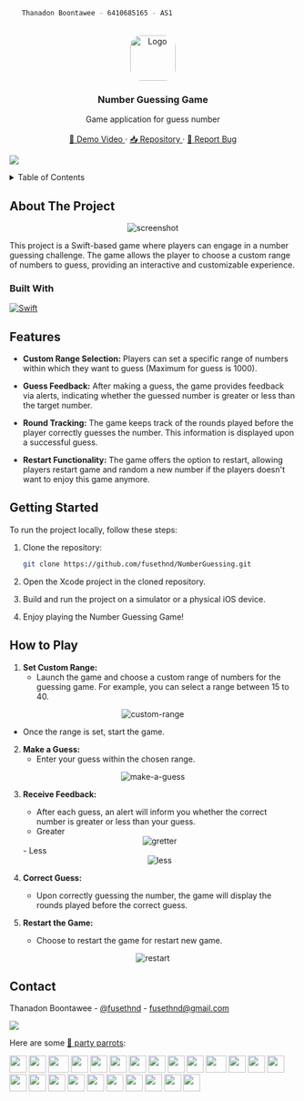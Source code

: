 <a name="readme-top"></a>
```sh
   Thanadon Boontawee - 6410685165 - AS1
```
<!-- PROJECT LOGO -->
<br />
<div align="center">
  <a href="https://github.com/fusethnd/repo_name">
    <img src="RandomNumber/Assets.xcassets/Number-Guessing-Game-icon.imageset//Number-Guessing-Game-icon.png" alt="Logo" width="80" height="80" style="border-radius: 20px;">
  </a>

<h3 align="center">Number Guessing Game</h3>

  <p align="center">
    Game application for guess number
    <br>
    <br />
    <a href="https://www.youtube.com/watch?v=2wCBgUUOhv8">📲 Demo Video </a>
    ·
    <a href="https://github.com/fusethnd/NumberGuessing">📥 Repository </a>
    ·
    <a href="https://github.com/fusethnd/NumberGuessing/issues">👾 Report Bug </a>
  </p>
</div>

<img src="https://user-images.githubusercontent.com/73097560/115834477-dbab4500-a447-11eb-908a-139a6edaec5c.gif"><br>


<!-- TABLE OF CONTENTS -->
<details>
  <summary>Table of Contents</summary>
  <ol>
    <li>
      <a href="#about-the-project">About The Project</a>
    </li>
    <li>
      <a href="#features">Features</a>
    </li>
    <li>
      <a href="#getting-started">Getting Started</a>
    </li>
    <li><a href="#how-to-play">How to Play</a></li>
    <li><a href="#contact">Contact</a></li>
  </ol>
</details>



<!-- ABOUT THE PROJECT -->
## About The Project
<div align="center">
  <img src="readme-img/screenshot.PNG" alt="screenshot">
</div>

This project is a Swift-based game where players can engage in a number guessing challenge. The game allows the player to choose a custom range of numbers to guess, providing an interactive and customizable experience.



### Built With
[![Swift][Swift]][Swift-url]

<!-- FEATURES -->
## Features

- **Custom Range Selection:** Players can set a specific range of numbers within which they want to guess (Maximum for guess is 1000).

- **Guess Feedback:** After making a guess, the game provides feedback via alerts, indicating whether the guessed number is greater or less than the target number.

- **Round Tracking:** The game keeps track of the rounds played before the player correctly guesses the number. This information is displayed upon a successful guess.

- **Restart Functionality:** The game offers the option to restart, allowing players restart game and random a new number if the players doesn't want to enjoy this game anymore.

<!-- GETTING STARTED -->
## Getting Started

To run the project locally, follow these steps:

1. Clone the repository:

   ```bash
   git clone https://github.com/fusethnd/NumberGuessing.git
   ```

2. Open the Xcode project in the cloned repository.

3. Build and run the project on a simulator or a physical iOS device.

4. Enjoy playing the Number Guessing Game!


<!-- USAGE EXAMPLES -->
## How to Play
1. **Set Custom Range:**
   - Launch the game and choose a custom range of numbers for the guessing game. For example, you can select a range between 15 to 40. 
  
  <div align="center">
    <img src="readme-img/custom.gif" alt="custom-range">
  </div>
  
   - Once the range is set, start the game.

2. **Make a Guess:**
   - Enter your guess within the chosen range.
  <div align="center">
    <img src="readme-img/playing.gif" alt="make-a-guess">
  </div>

3. **Receive Feedback:**
   - After each guess, an alert will inform you whether the correct number is greater or less than your guess.
   - Greater
    <div align="center">
      <img src="readme-img/gretter.gif" alt="gretter">
    </div>
   - Less
    <div align="center">
      <img src="readme-img/less.gif" alt="less">
    </div>

2. **Correct Guess:**
   - Upon correctly guessing the number, the game will display the rounds played before the correct guess.


3. **Restart the Game:**
   - Choose to restart the game for restart new game.
  <div align="center">
      <img src="readme-img/restart.gif" alt="restart">
  </div>

<!-- CONTACT -->
## Contact
Thanadon Boontawee - [@fusethnd](https://github.com/fusethnd) - [fusethnd\@gmail.com](mailto:fusethnd@gmail.com?subject=Test)

<img src="https://user-images.githubusercontent.com/73097560/115834477-dbab4500-a447-11eb-908a-139a6edaec5c.gif"><br>

Here are some [🦜 party parrots](https://cultofthepartyparrot.com):

<div>
    <img src="https://cultofthepartyparrot.com/parrots/hd/githubparrot.gif" width="30" height="30"/>
    <img src="https://cultofthepartyparrot.com/flags/hd/indiaparrot.gif" width="30" height="30"/>
    <img src="https://cultofthepartyparrot.com/parrots/asyncparrot.gif" width="36" height="30"/>
    <img src="https://cultofthepartyparrot.com/parrots/hd/exceptionallyfastparrot.gif" width="30" height="30"/>
    <img src="https://cultofthepartyparrot.com/parrots/hd/60fpsparrot.gif" width="30" height="30"/>
    <img src="https://cultofthepartyparrot.com/parrots/hd/jumpingparrot.gif" width="30" height="30"/>
    <img src="https://cultofthepartyparrot.com/parrots/hd/opensourceparrot.gif" width="30" height="30"/>
    <img src="https://cultofthepartyparrot.com/parrots/hd/dealwithitnowparrot.gif" width="30" height="30"/>
    <img src="https://cultofthepartyparrot.com/parrots/hd/hypnoparrotlight.gif" width="30" height="30"/>
    <img src="https://cultofthepartyparrot.com/parrots/databaseparrot.gif" width="30" height="30"/>
    <img src="https://cultofthepartyparrot.com/parrots/fixparrot.gif" width="36" height="30"/>
    <img src="https://cultofthepartyparrot.com/parrots/hd/laptop_parrot.gif" width="30" height="30"/>
    <img src="https://cultofthepartyparrot.com/parrots/hd/spinningparrot.gif" width="30" height="30"/>
    <img src="https://cultofthepartyparrot.com/parrots/hd/levitationparrot.gif" width="30" height="30"/>
    <img src="https://cultofthepartyparrot.com/parrots/hd/meldparrot.gif" width="30" height="30"/>
    <img src="https://cultofthepartyparrot.com/parrots/slomoparrot.gif" width="30" height="30"/>
    <img src="https://cultofthepartyparrot.com/parrots/hd/moonwalkingparrot.gif" width="30" height="30"/>
    <img src="https://cultofthepartyparrot.com/parrots/hd/stableparrot.gif" width="30" height="30"/>
    <img src="https://cultofthepartyparrot.com/parrots/hd/scienceparrot.gif" width="30" height="30"/>
    <img src="https://cultofthepartyparrot.com/parrots/hd/pirateparrot.gif" width="30" height="30"/>
    <img src="https://cultofthepartyparrot.com/parrots/hd/footballparrot.gif" width="30" height="30"/>
    <img src="https://cultofthepartyparrot.com/parrots/hd/illuminatiparrot.gif" width="30" height="30"/>
    <img src="https://cultofthepartyparrot.com/parrots/hd/hypnoparrotdark.gif" width="30" height="30"/>
    <img src="https://cultofthepartyparrot.com/parrots/hd/mustacheparrot.gif" width="30" height="30"/>
</div>

<!-- MARKDOWN LINKS & IMAGES -->
<!-- https://www.markdownguide.org/basic-syntax/#reference-style-links -->
[Swift]: https://img.shields.io/badge/Swift-FA7343?style=for-the-badge&logo=swift&logoColor=white
[Swift-url]: https://www.swift.org/
